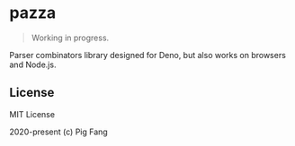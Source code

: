 # pazza

> Working in progress.

Parser combinators library designed for Deno,
but also works on browsers and Node.js.

## License

MIT License

2020-present (c) Pig Fang

